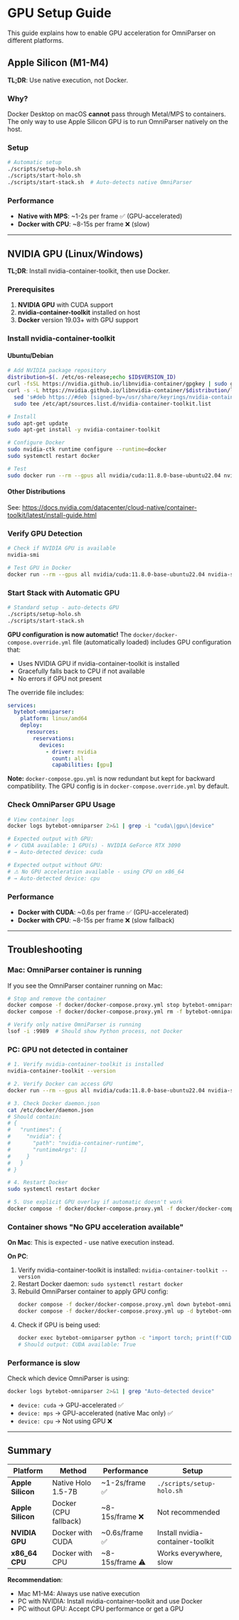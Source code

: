 # GPU Setup Guide

This guide explains how to enable GPU acceleration for OmniParser on different platforms.

## Apple Silicon (M1-M4)

**TL;DR**: Use native execution, not Docker.

### Why?

Docker Desktop on macOS **cannot** pass through Metal/MPS to containers. The only way to use Apple Silicon GPU is to run OmniParser natively on the host.

### Setup

```bash
# Automatic setup
./scripts/setup-holo.sh
./scripts/start-holo.sh
./scripts/start-stack.sh  # Auto-detects native OmniParser
```

### Performance

- **Native with MPS**: ~1-2s per frame ✅ (GPU-accelerated)
- **Docker with CPU**: ~8-15s per frame ❌ (slow)

---

## NVIDIA GPU (Linux/Windows)

**TL;DR**: Install nvidia-container-toolkit, then use Docker.

### Prerequisites

1. **NVIDIA GPU** with CUDA support
2. **nvidia-container-toolkit** installed on host
3. **Docker** version 19.03+ with GPU support

### Install nvidia-container-toolkit

#### Ubuntu/Debian

```bash
# Add NVIDIA package repository
distribution=$(. /etc/os-release;echo $ID$VERSION_ID)
curl -fsSL https://nvidia.github.io/libnvidia-container/gpgkey | sudo gpg --dearmor -o /usr/share/keyrings/nvidia-container-toolkit-keyring.gpg
curl -s -L https://nvidia.github.io/libnvidia-container/$distribution/libnvidia-container.list | \
  sed 's#deb https://#deb [signed-by=/usr/share/keyrings/nvidia-container-toolkit-keyring.gpg] https://#g' | \
  sudo tee /etc/apt/sources.list.d/nvidia-container-toolkit.list

# Install
sudo apt-get update
sudo apt-get install -y nvidia-container-toolkit

# Configure Docker
sudo nvidia-ctk runtime configure --runtime=docker
sudo systemctl restart docker

# Test
sudo docker run --rm --gpus all nvidia/cuda:11.8.0-base-ubuntu22.04 nvidia-smi
```

#### Other Distributions

See: https://docs.nvidia.com/datacenter/cloud-native/container-toolkit/latest/install-guide.html

### Verify GPU Detection

```bash
# Check if NVIDIA GPU is available
nvidia-smi

# Test GPU in Docker
docker run --rm --gpus all nvidia/cuda:11.8.0-base-ubuntu22.04 nvidia-smi
```

### Start Stack with Automatic GPU

```bash
# Standard setup - auto-detects GPU
./scripts/setup-holo.sh
./scripts/start-stack.sh
```

**GPU configuration is now automatic!** The `docker/docker-compose.override.yml` file (automatically loaded) includes GPU configuration that:
- Uses NVIDIA GPU if nvidia-container-toolkit is installed
- Gracefully falls back to CPU if not available
- No errors if GPU not present

The override file includes:

```yaml
services:
  bytebot-omniparser:
    platform: linux/amd64
    deploy:
      resources:
        reservations:
          devices:
            - driver: nvidia
              count: all
              capabilities: [gpu]
```

**Note:** `docker-compose.gpu.yml` is now redundant but kept for backward compatibility. The GPU config is in `docker-compose.override.yml` by default.

### Check OmniParser GPU Usage

```bash
# View container logs
docker logs bytebot-omniparser 2>&1 | grep -i "cuda\|gpu\|device"

# Expected output with GPU:
# ✓ CUDA available: 1 GPU(s) - NVIDIA GeForce RTX 3090
# → Auto-detected device: cuda

# Expected output without GPU:
# ⚠ No GPU acceleration available - using CPU on x86_64
# → Auto-detected device: cpu
```

### Performance

- **Docker with CUDA**: ~0.6s per frame ✅ (GPU-accelerated)
- **Docker with CPU**: ~8-15s per frame ❌ (slow fallback)

---

## Troubleshooting

### Mac: OmniParser container is running

If you see the OmniParser container running on Mac:

```bash
# Stop and remove the container
docker compose -f docker/docker-compose.proxy.yml stop bytebot-omniparser
docker compose -f docker/docker-compose.proxy.yml rm -f bytebot-omniparser

# Verify only native OmniParser is running
lsof -i :9989  # Should show Python process, not Docker
```

### PC: GPU not detected in container

```bash
# 1. Verify nvidia-container-toolkit is installed
nvidia-container-toolkit --version

# 2. Verify Docker can access GPU
docker run --rm --gpus all nvidia/cuda:11.8.0-base-ubuntu22.04 nvidia-smi

# 3. Check Docker daemon.json
cat /etc/docker/daemon.json
# Should contain:
# {
#   "runtimes": {
#     "nvidia": {
#       "path": "nvidia-container-runtime",
#       "runtimeArgs": []
#     }
#   }
# }

# 4. Restart Docker
sudo systemctl restart docker

# 5. Use explicit GPU overlay if automatic doesn't work
docker compose -f docker/docker-compose.proxy.yml -f docker/docker-compose.gpu.yml up -d --build
```

### Container shows "No GPU acceleration available"

**On Mac**: This is expected - use native execution instead.

**On PC**:
1. Verify nvidia-container-toolkit is installed: `nvidia-container-toolkit --version`
2. Restart Docker daemon: `sudo systemctl restart docker`
3. Rebuild OmniParser container to apply GPU config:
   ```bash
   docker compose -f docker/docker-compose.proxy.yml down bytebot-omniparser
   docker compose -f docker/docker-compose.proxy.yml up -d bytebot-omniparser
   ```
4. Check if GPU is being used:
   ```bash
   docker exec bytebot-omniparser python -c "import torch; print(f'CUDA available: {torch.cuda.is_available()}')"
   # Should output: CUDA available: True
   ```

### Performance is slow

Check which device OmniParser is using:

```bash
docker logs bytebot-omniparser 2>&1 | grep "Auto-detected device"
```

- `device: cuda` → GPU-accelerated ✅
- `device: mps` → GPU-accelerated (native Mac only) ✅
- `device: cpu` → Not using GPU ❌

---

## Summary

| Platform | Method | Performance | Setup |
|----------|--------|-------------|-------|
| **Apple Silicon** | Native Holo 1.5-7B | ~1-2s/frame ✅ | `./scripts/setup-holo.sh` |
| **Apple Silicon** | Docker (CPU fallback) | ~8-15s/frame ❌ | Not recommended |
| **NVIDIA GPU** | Docker with CUDA | ~0.6s/frame ✅ | Install nvidia-container-toolkit |
| **x86_64 CPU** | Docker with CPU | ~8-15s/frame ⚠️ | Works everywhere, slow |

**Recommendation**:
- Mac M1-M4: Always use native execution
- PC with NVIDIA: Install nvidia-container-toolkit and use Docker
- PC without GPU: Accept CPU performance or get a GPU
